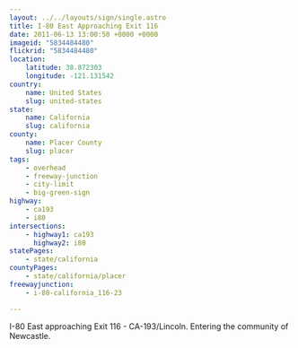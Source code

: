 ```yaml
---
layout: ../../layouts/sign/single.astro
title: I-80 East Approaching Exit 116
date: 2011-06-13 13:00:50 +0000 +0000
imageid: "5834484480"
flickrid: "5834484480"
location:
    latitude: 38.872303
    longitude: -121.131542
country:
    name: United States
    slug: united-states
state:
    name: California
    slug: california
county:
    name: Placer County
    slug: placer
tags:
    - overhead
    - freeway-junction
    - city-limit
    - big-green-sign
highway:
    - ca193
    - i80
intersections:
    - highway1: ca193
      highway2: i80
statePages:
    - state/california
countyPages:
    - state/california/placer
freewayjunction:
    - i-80-california_116-23

---
```

I-80 East approaching Exit 116 - CA-193/Lincoln.  Entering the community of Newcastle.